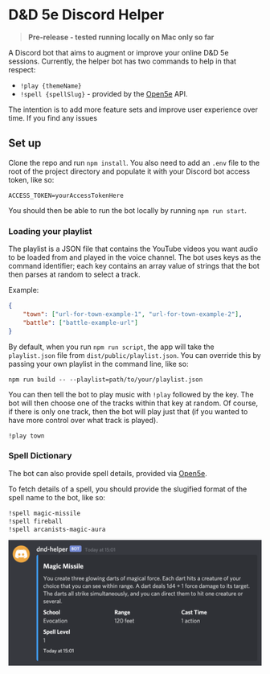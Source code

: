 # D&D 5e Discord Helper

> **Pre-release - tested running locally on Mac only so far**

A Discord bot that aims to augment or improve your online D&D 5e sessions. Currently, the helper bot has two commands to help in that respect:

- `!play {themeName}`
- `!spell {spellSlug}` - provided by the [Open5e](https://open5e.com/) API.

The intention is to add more feature sets and improve user experience over time. If you find any issues

## Set up

Clone the repo and run `npm install`. You also need to add an `.env` file to the root of the project directory and populate it with your Discord bot access token, like so:

```env
ACCESS_TOKEN=yourAccessTokenHere
```

You should then be able to run the bot locally by running `npm run start`.

### Loading your playlist

The playlist is a JSON file that contains the YouTube videos you want audio to be loaded from and played in the voice channel. The bot uses keys as the command identifier; each key contains an array value of strings that the bot then parses at random to select a track.

Example:

```json
{
    "town": ["url-for-town-example-1", "url-for-town-example-2"],
    "battle": ["battle-example-url"]
}
```

By default, when you run `npm run script`, the app will take the `playlist.json` file from `dist/public/playlist.json`. You can override this by passing your own playlist in the command line, like so:

```shell
npm run build -- --playlist=path/to/your/playlist.json
```

You can then tell the bot to play music with `!play` followed by the key. The bot will then choose one of the tracks within that key at random. Of course, if there is only one track, then the bot will play just that (if you wanted to have more control over what track is played).

```
!play town
```

### Spell Dictionary

The bot can also provide spell details, provided via [Open5e](https://open5e.com/).

To fetch details of a spell, you should provide the slugified format of the spell name to the bot, like so:

```
!spell magic-missile
!spell fireball
!spell arcanists-magic-aura
```

![Example of spell command used via the bot](public/spell-command-example.png)
